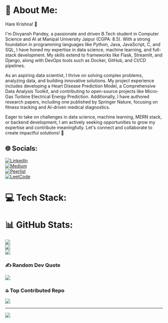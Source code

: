 # 💫 About Me:
Hare Krishna! 🙏

I'm Divyansh Pandey, a passionate and driven B.Tech student in Computer Science and AI at Manipal University Jaipur (CGPA: 8.5). With a strong foundation in programming languages like Python, Java, JavaScript, C, and SQL, I have honed my expertise in data science, machine learning, and full-stack development. My skills extend to frameworks like Flask, Streamlit, and Django, along with DevOps tools such as Docker, GitHub, and CI/CD pipelines.

As an aspiring data scientist, I thrive on solving complex problems, analyzing data, and building innovative solutions. My project experience includes developing a Heart Disease Prediction Model, a Comprehensive Data Analysis Toolkit, and contributing to open-source projects like Micro-Gas Turbine Electrical Energy Prediction. Additionally, I have authored research papers, including one published by Springer Nature, focusing on fitness tracking and AI-driven medical diagnostics.

Eager to take on challenges in data science, machine learning, MERN stack, or backend development, I am actively seeking opportunities to grow my expertise and contribute meaningfully. Let's connect and collaborate to create impactful solutions! 🚀


## 🌐 Socials:
[![LinkedIn](https://img.shields.io/badge/LinkedIn-%230077B5.svg?logo=linkedin&logoColor=white)](https://www.linkedin.com/in/divyansh-pandey-ds/)  
[![Medium](https://img.shields.io/badge/Medium-12100E?logo=medium&logoColor=white)](https://medium.com/@divyanshpandey0108)  
[![Peerlist](https://img.shields.io/badge/Peerlist-%23000000.svg?style=flat&logo=peerlist&logoColor=white)](https://peerlist.io/divyanshpandey)  
[![LeetCode](https://img.shields.io/badge/LeetCode-%23FFA116.svg?logo=leetcode&logoColor=white)](https://leetcode.com/u/divyanshpandey0108/)

# 💻 Tech Stack:
<!-- same badges content as provided earlier... -->

# 📊 GitHub Stats:
![](https://github-readme-stats.vercel.app/api?username=Divyansh0108&theme=tokyonight&hide_border=false&include_all_commits=true&count_private=true)<br/>
![](https://github-readme-streak-stats.herokuapp.com/?user=Divyansh0108&theme=tokyonight&hide_border=false)<br/>
![](https://github-readme-stats.vercel.app/api/top-langs/?username=Divyansh0108&theme=tokyonight&hide_border=false&include_all_commits=true&count_private=true&layout=compact)

### ✍️ Random Dev Quote
![](https://quotes-github-readme.vercel.app/api?type=horizontal&theme=tokyonight)

### 🔝 Top Contributed Repo
![](https://github-contributor-stats.vercel.app/api?username=Divyansh0108&limit=5&theme=tokyonight&combine_all_yearly_contributions=true)

---
[![](https://visitcount.itsvg.in/api?id=Divyansh0108&icon=0&color=1)](https://visitcount.itsvg.in)

<!-- Proudly created with GPRM ( https://gprm.itsvg.in ) -->
